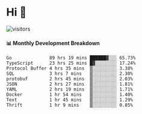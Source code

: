 # Hi 👋
 
![visitors](https://visitor-badge.glitch.me/badge?page_id=sorcererxw.sorcererx)

#### 📊 Monthly Development Breakdown

<!--START_SECTION:waka-->
```text
Go              89 hrs 19 mins ██████▓░░░ 65.73%
TypeScript      23 hrs 25 mins █▓░░░░░░░░ 17.24%
Protocol Buffer 4 hrs 35 mins  ▒░░░░░░░░░ 3.38%
SQL             3 hrs 7 mins   ▒░░░░░░░░░ 2.30%
protobuf        2 hrs 45 mins  ▒░░░░░░░░░ 2.03%
JSON            2 hrs 27 mins  ▒░░░░░░░░░ 1.81%
YAML            2 hrs 19 mins  ▒░░░░░░░░░ 1.71%
Docker          1 hr 54 mins   ▒░░░░░░░░░ 1.40%
Text            1 hr 45 mins   ▒░░░░░░░░░ 1.29%
Thrift          1 hr 9 mins    ▒░░░░░░░░░ 0.85%
```
<!--END_SECTION:waka-->
